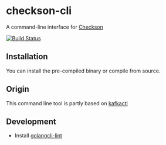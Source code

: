 # checkson-cli

A command-line interface for [Checkson](https://checkson.io)

[![Build Status](https://github.com/stefan-hudelmaier/checkson-cli/workflows/Lint%20%2F%20Test%20%2F%20IT/badge.svg?branch=master)](https://github.com/stefan-hudelmaier/checkson-cli/actions)

## Installation

You can install the pre-compiled binary or compile from source.


## Origin

This command line tool is partly based on [kafkactl](https://github.com/deviceinsight/kafkactl)

## Development

* Install [golangcli-lint](https://golangci-lint.run/usage/install/#local-installation)
